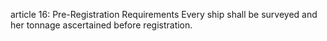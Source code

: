 article 16: Pre-Registration Requirements 
Every ship shall be surveyed and her tonnage ascertained before registration. 
<ul>
</ul>